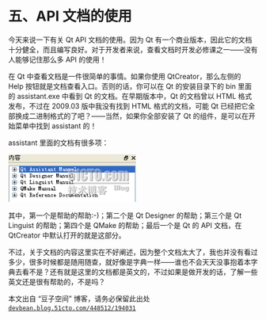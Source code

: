 # 五、API 文档的使用

今天来说一下有关 Qt API 文档的使用。因为 Qt 有一个商业版本，因此它的文档十分健全，而且编写良好。对于开发者来说，查看文档时开发必修课之一——没有人能够记住那么多 API 的使用！

在 Qt 中查看文档是一件很简单的事情。如果你使用 QtCreator，那么左侧的 Help 按钮就是文档查看入口。否则的话，你可以在 Qt 的安装目录下的 bin 里面的 assistant.exe 中看到 Qt 的文档。在早期版本中，Qt 的文档曾以 HTML 格式发布，不过在 2009.03 版中我没有找到 HTML 格式的文档，可能 Qt 已经把它全部换成二进制格式的了吧？——当然，如果你全部安装了 Qt 的组件，是可以在开始菜单中找到 assistant 的！

assistant 里面的文档有很多项：

![](img/12.png)

其中，第一个是帮助的帮助:-)；第二个是 Qt Designer 的帮助；第三个是 Qt Linguist 的帮助；第四个是 QMake 的帮助；最后一个是 Qt 的 API 文档，在 QtCreator 中默认打开的就是这部分。

不过，关于文档的内容这里实在不好阐述，因为整个文档太大了，我也并没有看过多少，很多时候都是随用随查，就好像是字典一样——谁也不会天天没事抱着本字典去看不是？还有就是这里的文档都是英文的，不过如果是做开发的话，了解一些英文还是很有帮助的，不是吗？

本文出自 “豆子空间” 博客，请务必保留此出处 [`devbean.blog.51cto.com/448512/194031`](http://devbean.blog.51cto.com/448512/194031)